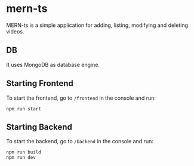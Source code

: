 # mern-ts

MERN-ts is a simple application for adding, listing, modifying and deleting videos.

## DB

It uses MongoDB as database engine.

## Starting Frontend
To start the frontend, go to `/frontend` in the console and run:
```
npm run start
```

## Starting Backend
To start the backend, go to `/backend` in the console and run:
```
npm run build
npm run dev
```
